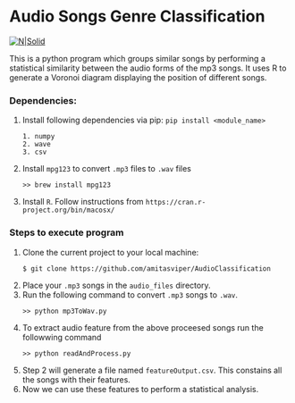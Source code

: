 # Audio Songs Genre Classification
[![N|Solid](https://secure.gravatar.com/avatar/7273c58dc017eec83667b50742ff6368?s=80)](https://nodesource.com/products/nsolid)

This is a python program which groups similar songs by performing a statistical similarity between the audio forms of the mp3 songs. It uses R to generate a Voronoi diagram displaying the position of different songs. 

### Dependencies:
1. Install following dependencies via pip: `pip install <module_name>`
	```
	1. numpy
	2. wave
	3. csv
	```
2. Install `mpg123` to convert `.mp3` files to `.wav` files
    ```
    >> brew install mpg123
    ```
3. Install `R`. Follow instructions from `https://cran.r-project.org/bin/macosx/`

### Steps to execute program
1. Clone the current project to your local machine:
    ```sh
    $ git clone https://github.com/amitasviper/AudioClassification
    ```
2. Place your `.mp3` songs in the `audio_files` directory.
3. Run the following command to convert `.mp3` songs to `.wav`.
    ```
    >> python mp3ToWav.py
    ```
3. To extract audio feature from the above proceesed songs run the followwing command
    ```
    >> python readAndProcess.py
    ```
4. Step 2 will generate a file named `featureOutput.csv`. This constains all the songs with their features.
5. Now we can use these features to perform a statistical analysis.
